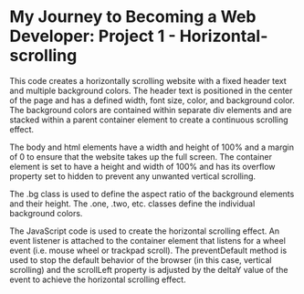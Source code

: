 # My Journey to Becoming a Web Developer: Project 1 - Horizontal-scrolling
This code creates a horizontally scrolling website with a fixed header text and multiple background colors. The header text is positioned in the center of the page and has a defined width, font size, color, and background color. The background colors are contained within separate div elements and are stacked within a parent container element to create a continuous scrolling effect.

The body and html elements have a width and height of 100% and a margin of 0 to ensure that the website takes up the full screen. The container element is set to have a height and width of 100% and has its overflow property set to hidden to prevent any unwanted vertical scrolling.

The .bg class is used to define the aspect ratio of the background elements and their height. The .one, .two, etc. classes define the individual background colors.

The JavaScript code is used to create the horizontal scrolling effect. An event listener is attached to the container element that listens for a wheel event (i.e. mouse wheel or trackpad scroll). The preventDefault method is used to stop the default behavior of the browser (in this case, vertical scrolling) and the scrollLeft property is adjusted by the deltaY value of the event to achieve the horizontal scrolling effect.
